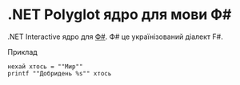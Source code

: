 # .NET Polyglot ядро для мови Ф#

.NET Interactive ядро для [Ф#](https://github.com/kant2002/fsharp). Ф# це українізований діалект F#.

Приклад
```
нехай хтось = ""Мир""
printf ""Добридень %s"" хтось
```
